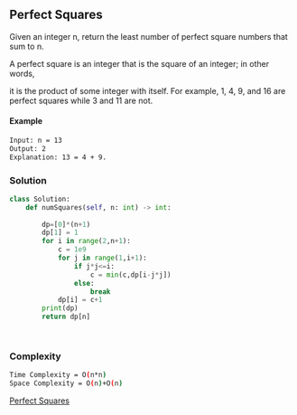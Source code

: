 ## Perfect Squares

Given an integer n, return the least number of perfect square numbers that sum to n.

A perfect square is an integer that is the square of an integer; in other words, 

it is the product of some integer with itself. For example, 1, 4, 9, and 16 are perfect squares while 3 and 11 are not.

#### Example
```bash
Input: n = 13
Output: 2
Explanation: 13 = 4 + 9.
```

### Solution 

```python
class Solution:
    def numSquares(self, n: int) -> int:
        
        dp=[0]*(n+1)
        dp[1] = 1
        for i in range(2,n+1):
            c = 1e9
            for j in range(1,i+1):
                if j*j<=i:
                    c = min(c,dp[i-j*j])
                else:
                    break
            dp[i] = c+1
        print(dp)
        return dp[n]

        
```
### Complexity
```bash
Time Complexity = O(n*n)
Space Complexity = O(n)+O(n) 
```


[Perfect Squares](https://leetcode.com/problems/perfect-squares/description/)
